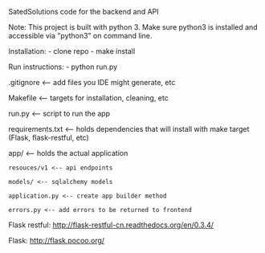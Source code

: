 SatedSolutions code for the backend and API

Note:
This project is built with python 3.  Make sure python3 is installed and accessible via "python3" on command line.


Installation:
    - clone repo
    - make install
 
Run instructions:
    - python run.py


.gitignore <-- add files you IDE might generate, etc

Makefile <-- targets for installation, cleaning, etc

run.py <-- script to run the app

requirements.txt <-- holds dependencies that will install with make target (Flask, flask-restful, etc)

app/ <-- holds the actual application

    resouces/v1 <-- api endpoints

    models/ <-- sqlalchemy models

    application.py <-- create app builder method

    errors.py <-- add errors to be returned to frontend


Flask restful:
http://flask-restful-cn.readthedocs.org/en/0.3.4/

Flask:
http://flask.pocoo.org/

